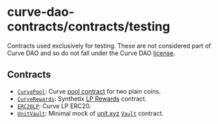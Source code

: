 # curve-dao-contracts/contracts/testing

Contracts used exclusively for testing. These are not considered part of Curve DAO and so do not fall under the Curve DAO [license](../../LICENSE).

## Contracts

* [`CurvePool`](CurvePool.vy): Curve [pool contract](https://github.com/curvefi/curve-contract) for two plain coins.
* [`CurveRewards`](CurveRewards.sol): Synthetix [LP Rewards](https://etherscan.io/address/0xdcb6a51ea3ca5d3fd898fd6564757c7aaec3ca92#code) contract.
* [`ERC20LP`](ERC20LP.vy): Curve LP ERC20.
* [`UnitVault`](UnitVault.vy): Minimal mock of [unit.xyz](https://unit.xyz/) [`Vault`](https://github.com/unitprotocol/core/blob/master/contracts/Vault.sol) contract.

